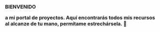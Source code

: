 ### BIENVENIDO <p>a mi portal de proyectos. Aquí encontrarás todos mis recursos al alcanze de tu mano, permítame estrechársela. 🤝</p>


<!--
**Davincillo/Davincillo** is a ✨ _special_ ✨ repository because its `README.md` (this file) appears on your GitHub profile.

Here are some ideas to get you started:

- 🔭 I’m currently working on ...
- 🌱 I’m currently learning ...
- 👯 I’m looking to collaborate on ...
- 🤔 I’m looking for help with ...
- 💬 Ask me about ...
- 📫 How to reach me: ...
- 😄 Pronouns: ...
- ⚡ Fun fact: ...
-->
